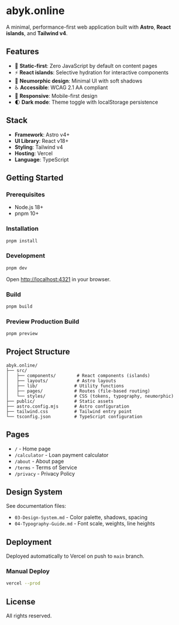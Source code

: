 # abyk.online

A minimal, performance-first web application built with **Astro**, **React islands**, and **Tailwind v4**.

## Features

- 🚀 **Static-first**: Zero JavaScript by default on content pages
- ⚡ **React islands**: Selective hydration for interactive components
- 🎨 **Neumorphic design**: Minimal UI with soft shadows
- ♿ **Accessible**: WCAG 2.1 AA compliant
- 📱 **Responsive**: Mobile-first design
- 🌓 **Dark mode**: Theme toggle with localStorage persistence

## Stack

- **Framework**: Astro v4+
- **UI Library**: React v18+
- **Styling**: Tailwind v4
- **Hosting**: Vercel
- **Language**: TypeScript

## Getting Started

### Prerequisites

- Node.js 18+
- pnpm 10+

### Installation

```bash
pnpm install
```

### Development

```bash
pnpm dev
```

Open [http://localhost:4321](http://localhost:4321) in your browser.

### Build

```bash
pnpm build
```

### Preview Production Build

```bash
pnpm preview
```

## Project Structure

```text
abyk.online/
├── src/
│   ├── components/        # React components (islands)
│   ├── layouts/           # Astro layouts
│   ├── lib/              # Utility functions
│   ├── pages/            # Routes (file-based routing)
│   └── styles/           # CSS (tokens, typography, neumorphic)
├── public/               # Static assets
├── astro.config.mjs      # Astro configuration
├── tailwind.css          # Tailwind entry point
└── tsconfig.json         # TypeScript configuration
```

## Pages

- `/` - Home page
- `/calculator` - Loan payment calculator
- `/about` - About page
- `/terms` - Terms of Service
- `/privacy` - Privacy Policy

## Design System

See documentation files:

- `03-Design-System.md` - Color palette, shadows, spacing
- `04-Typography-Guide.md` - Font scale, weights, line heights

## Deployment

Deployed automatically to Vercel on push to `main` branch.

### Manual Deploy

```bash
vercel --prod
```

## License

All rights reserved.
